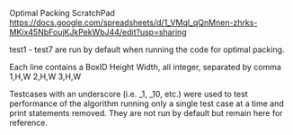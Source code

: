 Optimal Packing ScratchPad
https://docs.google.com/spreadsheets/d/1_VMql_qQnMnen-zhrks-MKix45NbFoujKJkPekWbJ44/edit?usp=sharing

test1 - test7 are run by default  when running the code for optimal packing.

Each line contains a BoxID Height Width, all integer, separated by comma
1,H,W
2,H,W
3,H,W

Testcases with an underscore (i.e. _1, _10, etc.) were used to test performance of the algorithm
running only a single test case at a time and print statements removed. They are not
run by default but remain here for reference.
